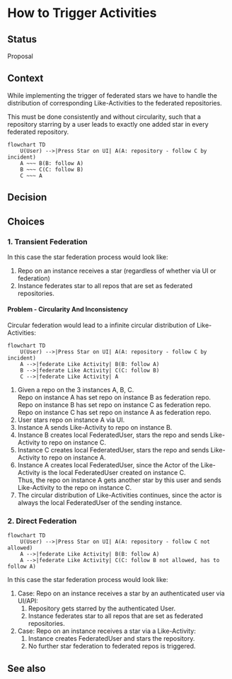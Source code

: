 # How to Trigger Activities

## Status

Proposal

## Context

While implementing the trigger of federated stars we have to handle the distribution of corresponding Like-Activities to the federated repositories.

This must be done consistently and without circularity, such that a repository starring by a user leads to exactly one added star in every federated repository.

```mermaid
flowchart TD
    U(User) -->|Press Star on UI| A(A: repository - follow C by incident) 
    A ~~~ B(B: follow A)
    B ~~~ C(C: follow B)
    C ~~~ A
```

## Decision


## Choices

### 1. Transient Federation

In this case the star federation process would look like:

1. Repo on an instance receives a star (regardless of whether via UI or federation)
2. Instance federates star to all repos that are set as federated repositories.

#### Problem - Circularity And Inconsistency

Circular federation would lead to a infinite circular distribution of Like-Activities:

```mermaid
flowchart TD
    U(User) -->|Press Star on UI| A(A: repository - follow C by incident) 
    A -->|federate Like Activity| B(B: follow A)
    B -->|federate Like Activity| C(C: follow B)
    C -->|federate Like Activity| A
```

1. Given a repo on the 3 instances A, B, C.   
   Repo on instance A has set repo on instance B as federation repo.   
   Repo on instance B has set repo on instance C as federation repo.   
   Repo on instance C has set repo on instance A as federation repo.   
2. User stars repo on instance A via UI.
3. Instance A sends Like-Activity to repo on instance B.
4. Instance B creates local FederatedUser, stars the repo and sends Like-Activity to repo on instance C.
5. Instance C creates local FederatedUser, stars the repo and sends Like-Activity to repo on instance A.
6. Instance A creates local FederatedUser, since the Actor of the Like-Activity is the local FederatedUser created on instance C.   
   Thus, the repo on instance A gets another star by this user and sends Like-Activity to the repo on instance C.
7. The circular distribution of Like-Activities continues, since the actor is always the local FederatedUser of the sending instance.

### 2. Direct Federation

```mermaid
flowchart TD
    U(User) -->|Press Star on UI| A(A: repository - follow C not allowed) 
    A -->|federate Like Activity| B(B: follow A)
    A -->|federate Like Activity| C(C: follow B not allowed, has to follow A)
```

In this case the star federation process would look like:

1. Case: Repo on an instance receives a star by an authenticated user via UI/API:
    1. Repository gets starred by the authenticated User.
    2. Instance federates star to all repos that are set as federated repositories.
2. Case: Repo on an instance receives a star via a Like-Activity:
    1. Instance creates FederatedUser and stars the repository.
    2. No further star federation to federated repos is triggered.

## See also

